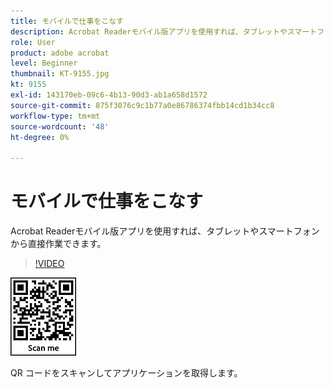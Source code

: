 ```yaml
---
title: モバイルで仕事をこなす
description: Acrobat Readerモバイル版アプリを使用すれば、タブレットやスマートフォンから直接作業できます
role: User
product: adobe acrobat
level: Beginner
thumbnail: KT-9155.jpg
kt: 9155
exl-id: 143170eb-09c6-4b13-90d3-ab1a658d1572
source-git-commit: 875f3076c9c1b77a0e86786374fbb14cd1b34cc8
workflow-type: tm+mt
source-wordcount: '48'
ht-degree: 0%

---
```


# モバイルで仕事をこなす

Acrobat Readerモバイル版アプリを使用すれば、タブレットやスマートフォンから直接作業できます。

>[!VIDEO](https://video.tv.adobe.com/v/337972?hidetitle=true)

![QR コード](../assets/Acrobatqrcode.jpg)

QR コードをスキャンしてアプリケーションを取得します。
